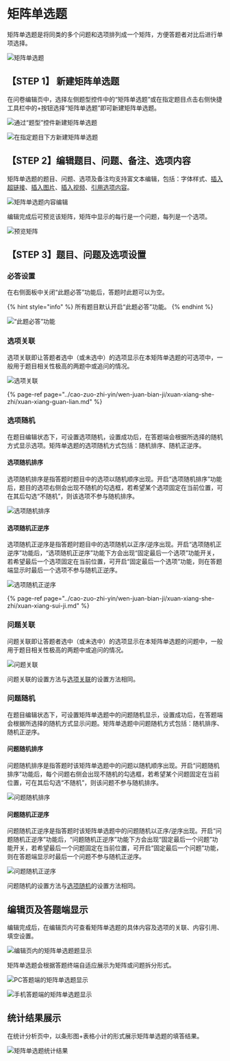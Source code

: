 # 矩阵单选题

矩阵单选题是将同类的多个问题和选项排列成一个矩阵，方便答题者对比后进行单项选择。

![&#x77E9;&#x9635;&#x5355;&#x9009;&#x9898;](../.gitbook/assets/image%20%28114%29.png)

## 【STEP 1】 新建矩阵单选题

在问卷编辑页中，选择左侧题型控件中的“矩阵单选题”或在指定题目点击右侧快捷工具栏中的+按钮选择“矩阵单选题”即可新建矩阵单选题。

![&#x901A;&#x8FC7;&#x201C;&#x9898;&#x578B;&#x201D;&#x63A7;&#x4EF6;&#x65B0;&#x5EFA;&#x77E9;&#x9635;&#x5355;&#x9009;&#x9898;](../.gitbook/assets/image%20%28123%29.png)

![&#x5728;&#x6307;&#x5B9A;&#x9898;&#x76EE;&#x4E0B;&#x65B9;&#x65B0;&#x5EFA;&#x77E9;&#x9635;&#x5355;&#x9009;&#x9898;](../.gitbook/assets/image%20%2814%29.png)

## 【STEP 2】编辑题目、问题、备注、选项内容

矩阵单选题的题目、问题、选项及备注均支持富文本编辑，包括：字体样式、[插入超链接](../cao-zuo-zhi-yin/wen-juan-bian-ji/cha-ru-chao-lian-jie.md)、[插入图片](../cao-zuo-zhi-yin/wen-juan-bian-ji/cha-ru-tu-pian.md)、[插入视频](../cao-zuo-zhi-yin/wen-juan-bian-ji/cha-ru-shi-pin.md)、[引用选项内容](../cao-zuo-zhi-yin/wen-juan-bian-ji/nei-rong-yin-yong.md)。

![&#x77E9;&#x9635;&#x5355;&#x9009;&#x9898;&#x5185;&#x5BB9;&#x7F16;&#x8F91;](../.gitbook/assets/image%20%2825%29.png)

编辑完成后可预览该矩阵，矩阵中显示的每行是一个问题，每列是一个选项。

![&#x9884;&#x89C8;&#x77E9;&#x9635;](../.gitbook/assets/image%20%2894%29.png)

## 【STEP 3】题目、问题及选项设置

### 必答设置

在右侧面板中关闭“此题必答”功能后，答题时此题可以为空。

{% hint style="info" %}
所有题目默认开启“此题必答”功能。
{% endhint %}

![&#x201C;&#x6B64;&#x9898;&#x5FC5;&#x7B54;&#x201D;&#x529F;&#x80FD;](../.gitbook/assets/image%20%2858%29.png)

### 选项关联

选项关联即让答题者选中（或未选中）的选项显示在本矩阵单选题的可选项中，一般用于题目相关性极高的两题中或追问的情况。

![&#x9009;&#x9879;&#x5173;&#x8054;](../.gitbook/assets/image%20%28100%29.png)

{% page-ref page="../cao-zuo-zhi-yin/wen-juan-bian-ji/xuan-xiang-she-zhi/xuan-xiang-guan-lian.md" %}

### 选项随机

在题目编辑状态下，可设置选项随机，设置成功后，在答题端会根据所选择的随机方式显示选项。矩阵单选题的选项随机方式包括：随机排序、随机正逆序。

#### 选项随机排序

选项随机排序是指答题时题目中的选项以随机顺序出现。开启“选项随机排序”功能后，题目的选项右侧会出现不随机的勾选框，若希望某个选项固定在当前位置，可在其后勾选“不随机”，则该选项不参与随机排序。

![&#x9009;&#x9879;&#x968F;&#x673A;&#x6392;&#x5E8F;](../.gitbook/assets/image%20%28226%29.png)

#### 选项随机正逆序

选项随机正逆序是指答题时题目中的选项随机以正序/逆序出现。开启“选项随机正逆序”功能后，“选项随机正逆序”功能下方会出现“固定最后一个选项”功能开关，若希望最后一个选项固定在当前位置，可开启“固定最后一个选项”功能，则在答题端显示时最后一个选项不参与随机正逆序。

![&#x9009;&#x9879;&#x968F;&#x673A;&#x6B63;&#x9006;&#x5E8F;](../.gitbook/assets/image%20%2883%29.png)

{% page-ref page="../cao-zuo-zhi-yin/wen-juan-bian-ji/xuan-xiang-she-zhi/xuan-xiang-sui-ji.md" %}

### 问题关联

问题关联即让答题者选中（或未选中）的选项显示在本矩阵单选题的问题中，一般用于题目相关性极高的两题中或追问的情况。

![&#x95EE;&#x9898;&#x5173;&#x8054;](../.gitbook/assets/image%20%2821%29.png)

问题关联的设置方法与[选项关联](../cao-zuo-zhi-yin/wen-juan-bian-ji/xuan-xiang-she-zhi/xuan-xiang-guan-lian.md)的设置方法相同。

### 问题随机

在题目编辑状态下，可设置矩阵单选题中的问题随机显示，设置成功后，在答题端会根据所选择的随机方式显示问题。矩阵单选题中问题随机方式包括：随机排序、随机正逆序。

#### 问题随机排序

问题随机排序是指答题时该矩阵单选题中的问题以随机顺序出现。开启“问题随机排序”功能后，每个问题右侧会出现不随机的勾选框，若希望某个问题固定在当前位置，可在其后勾选“不随机”，则该问题不参与随机排序。

![&#x95EE;&#x9898;&#x968F;&#x673A;&#x6392;&#x5E8F;](../.gitbook/assets/image%20%28117%29.png)

#### 问题随机正逆序

问题随机正逆序是指答题时该矩阵单选题中的问题随机以正序/逆序出现。开启“问题随机正逆序”功能后，“问题随机正逆序”功能下方会出现“固定最后一个问题”功能开关，若希望最后一个问题固定在当前位置，可开启“固定最后一个问题”功能，则在答题端显示时最后一个问题不参与随机正逆序。

![&#x95EE;&#x9898;&#x968F;&#x673A;&#x6B63;&#x9006;&#x5E8F;](../.gitbook/assets/image%20%2891%29.png)

问题随机的设置方法与[选项随机](../cao-zuo-zhi-yin/wen-juan-bian-ji/xuan-xiang-she-zhi/xuan-xiang-sui-ji.md)的设置方法相同。

## 编辑页及答题端显示

编辑完成后，在编辑页内可查看矩阵单选题的具体内容及选项的关联、内容引用、填空设置。

![&#x7F16;&#x8F91;&#x9875;&#x5185;&#x7684;&#x77E9;&#x9635;&#x5355;&#x9009;&#x9898;&#x9898;&#x663E;&#x793A;](../.gitbook/assets/image%20%28205%29.png)

矩阵单选题会根据答题终端自适应展示为矩阵或问题拆分形式。

![PC&#x7B54;&#x9898;&#x7AEF;&#x7684;&#x77E9;&#x9635;&#x5355;&#x9009;&#x9898;&#x663E;&#x793A;](../.gitbook/assets/image%20%28240%29.png)

![&#x624B;&#x673A;&#x7B54;&#x9898;&#x7AEF;&#x7684;&#x77E9;&#x9635;&#x5355;&#x9009;&#x9898;&#x663E;&#x793A;](../.gitbook/assets/image%20%28246%29.png)

## 统计结果展示

在统计分析页中，以条形图+表格小计的形式展示矩阵单选题的填答结果。

![&#x77E9;&#x9635;&#x5355;&#x9009;&#x9898;&#x7EDF;&#x8BA1;&#x7ED3;&#x679C;](../.gitbook/assets/image%20%28214%29.png)



